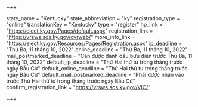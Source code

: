 +++

state_name = "Kentucky"
state_abbreviation = "ky"
registration_type = "online"
translationKey = "Kentucky"
type = "register"
hp_link = "https://elect.ky.gov/Pages/default.aspx"
registration_link = "https://vrsws.sos.ky.gov/ovrweb/"
more_info_link = "https://elect.ky.gov/Resources/Pages/Registration.aspx"
ip_deadline = "Thứ Ba, 11 tháng 10, 2022"
online_deadline = "Thứ Ba, 11 tháng 10, 2022"
mail_postmarked_deadline = "Cần được đánh dấu bưu điện trước Thứ Ba, 11 tháng 10, 2022"
default_ip_deadline = "Thứ Hai thứ tư trong tháng trước ngày Bầu Cử"
default_online_deadline = "Thứ Hai thứ tư trong tháng trước ngày Bầu Cử"
default_mail_postmarked_deadline = "Phải được nhận vào trước Thứ Hai thứ tư trong tháng trước ngày Bầu Cử"
confirm_registration_link = "https://vrsws.sos.ky.gov/VIC/"

+++